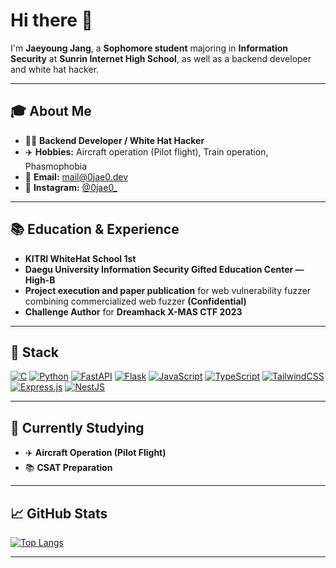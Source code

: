 # Hi there 👋

I'm **Jaeyoung Jang**, a **Sophomore student** majoring in **Information Security** at **Sunrin Internet High School**, as well as a backend developer and white hat hacker.

---

## 🎓 About Me
- 🧑‍💻 **Backend Developer / White Hat Hacker**
- ✈️ **Hobbies:** Aircraft operation (Pilot flight), Train operation, Phasmophobia
- 📧 **Email:** [mail@0jae0.dev](mailto:mail@0jae0.dev)
- 📸 **Instagram:** [@0jae0_](https://instagram.com/0jae0_)

---

## 📚 Education & Experience
- **KITRI WhiteHat School 1st**
- **Daegu University Information Security Gifted Education Center — High-B**
- **Project execution and paper publication** for web vulnerability fuzzer combining commercialized web fuzzer **(Confidential)**
- **Challenge Author** for **Dreamhack X-MAS CTF 2023**

---

## 🚀 Stack
[![C](https://img.shields.io/badge/C-00599C?logo=c&logoColor=white)](#)
[![Python](https://img.shields.io/badge/Python-3776AB?logo=python&logoColor=fff)](#)
[![FastAPI](https://img.shields.io/badge/FastAPI-009485.svg?logo=fastapi&logoColor=white)](#)
[![Flask](https://img.shields.io/badge/Flask-000?logo=flask&logoColor=fff)](#)
[![JavaScript](https://img.shields.io/badge/JavaScript-F7DF1E?logo=javascript&logoColor=000)](#)
[![TypeScript](https://img.shields.io/badge/TypeScript-3178C6?logo=typescript&logoColor=fff)](#)
[![TailwindCSS](https://img.shields.io/badge/Tailwind%20CSS-%2338B2AC.svg?logo=tailwind-css&logoColor=white)](#)
[![Express.js](https://img.shields.io/badge/Express.js-%23404d59.svg?logo=express&logoColor=%2361DAFB)](#)
[![NestJS](https://img.shields.io/badge/Nest.js-%23E0234E.svg?logo=nestjs&logoColor=white)](#)

---

## 🎯 Currently Studying
- ✈️ **Aircraft Operation (Pilot Flight)**
- 📚 **CSAT Preparation**

---

## 📈 GitHub Stats
[![Top Langs](https://github-readme-stats.vercel.app/api/top-langs/?username=08boramae&layout=compact&theme=dracula)](#)

---
